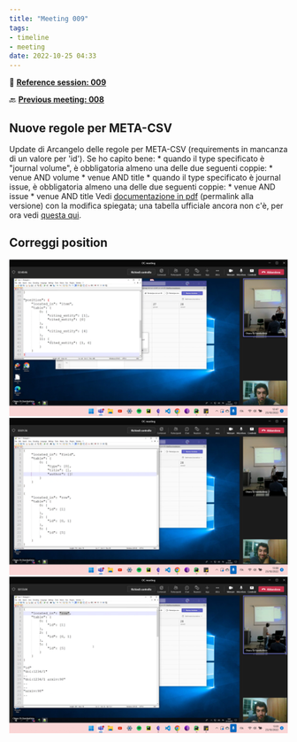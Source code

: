 ```yaml
---
title: "Meeting 009"
tags:
- timeline
- meeting
date: 2022-10-25 04:33
---
```

<span 
		class="ob-timelines"
		data-date="2022-10-25-00">
</span>
📑 [**Reference session: 009**](notes/sessions/session%20009.md)

🔙 [**Previous meeting: 008**](notes/meetings/meeting%20008.md)


## Nuove regole per META-CSV
Update di Arcangelo delle regole per META-CSV (requirements in mancanza di un valore per 'id'). Se ho capito bene:
	* quando il type specificato è "journal volume", è obbligatoria almeno una delle due seguenti coppie:
		* venue AND volume
		* venue AND title
	* quando il type specificato è journal issue, è obbligatoria almeno una delle due seguenti coppie:
		* venue AND issue
		* venue AND title
Vedi [documentazione in pdf](https://github.com/opencitations/metadata/blob/675dc9cd3cc143542656569547849e0efa3ea5aa/documentation/csv_documentation.pdf) (permalink alla versione) con la modifica spiegata; una tabella ufficiale ancora non c'è, per ora vedi [questa qui](https://www.notion.so/9ba47ffd44c7423aa11d1f4e57de3879?v=d98080cf7c0f4b31b742fcfc848cb129).


## Correggi position 
![](images/2022-10-25.png)
![](images/2022-10-25%20(4).png)
![](images/2022-10-25%20(3).png)